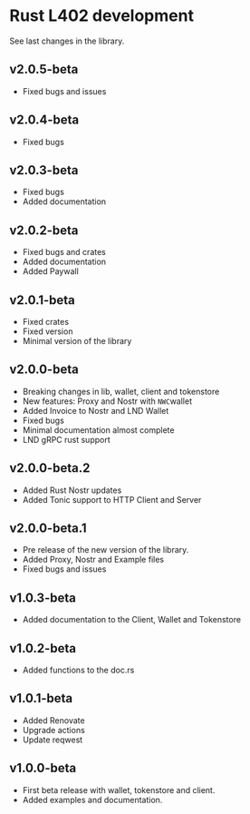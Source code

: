# Rust L402 development

See last changes in the library.

## v2.0.5-beta

- Fixed bugs and issues

## v2.0.4-beta

- Fixed bugs

## v2.0.3-beta

- Fixed bugs
- Added documentation

## v2.0.2-beta

- Fixed bugs and crates
- Added documentation
- Added Paywall

## v2.0.1-beta

- Fixed crates
- Fixed version
- Minimal version of the library


## v2.0.0-beta


- Breaking changes in lib, wallet, client and tokenstore
- New features: Proxy and Nostr with `NWC`wallet 
- Added Invoice to Nostr and LND Wallet
- Fixed bugs 
- Minimal documentation almost complete
- LND gRPC rust support

## v2.0.0-beta.2

- Added Rust Nostr updates
- Added Tonic support to HTTP Client and Server

## v2.0.0-beta.1

- Pre release of the new version of the library.
- Added Proxy, Nostr and Example files
- Fixed bugs and issues

## v1.0.3-beta

- Added documentation to the Client, Wallet and Tokenstore

## v1.0.2-beta

- Added functions to the doc.rs

## v1.0.1-beta


- Added Renovate
- Upgrade actions
- Update reqwest

## v1.0.0-beta

- First beta release with wallet, tokenstore and client.
- Added examples and documentation.
